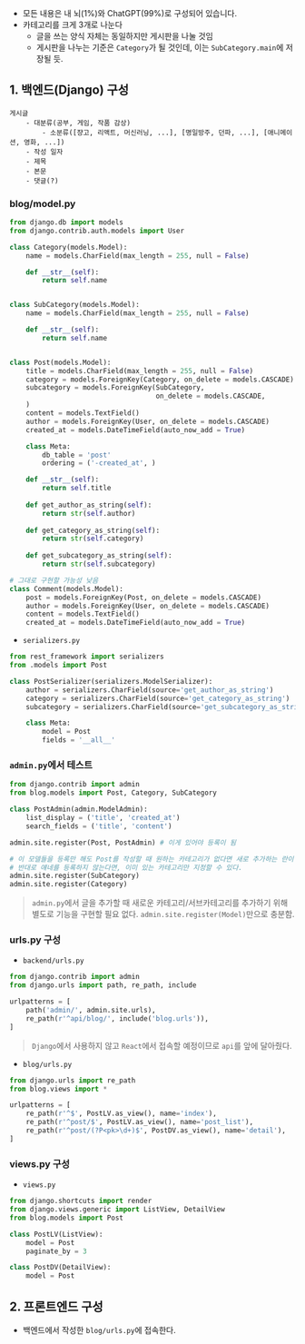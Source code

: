 
- 모든 내용은 내 뇌(1%)와 ChatGPT(99%)로 구성되어 있습니다.
- 카테고리를 크게 3개로 나눈다
	- 글을 쓰는 양식 자체는 동일하지만 게시판을 나눌 것임
	- 게시판을 나누는 기준은 `Category`가 될 것인데, 이는 `SubCategory.main`에 저장될 듯.
## 1. 백엔드(Django) 구성
```
게시글
	- 대분류(공부, 게임, 작품 감상)
		- 소분류([쟝고, 리액트, 머신러닝, ...], [명일방주, 던파, ...], [애니메이션, 영화, ...])
	- 작성 일자
	- 제목
	- 본문
	- 댓글(?)
```

### blog/model.py
```python
from django.db import models
from django.contrib.auth.models import User

class Category(models.Model):
    name = models.CharField(max_length = 255, null = False)

    def __str__(self):
        return self.name


class SubCategory(models.Model):
    name = models.CharField(max_length = 255, null = False)

    def __str__(self):
        return self.name


class Post(models.Model):
    title = models.CharField(max_length = 255, null = False)
    category = models.ForeignKey(Category, on_delete = models.CASCADE)
    subcategory = models.ForeignKey(SubCategory, 
                                    on_delete = models.CASCADE, 
    )
    content = models.TextField()
    author = models.ForeignKey(User, on_delete = models.CASCADE)
    created_at = models.DateTimeField(auto_now_add = True)

    class Meta:
        db_table = 'post'
        ordering = ('-created_at', )

    def __str__(self):
        return self.title
    
    def get_author_as_string(self):
        return str(self.author)
    
    def get_category_as_string(self):
        return str(self.category)
    
    def get_subcategory_as_string(self):
        return str(self.subcategory)

# 그대로 구현할 가능성 낮음
class Comment(models.Model):
    post = models.ForeignKey(Post, on_delete = models.CASCADE)
    author = models.ForeignKey(User, on_delete = models.CASCADE)
    content = models.TextField()
    created_at = models.DateTimeField(auto_now_add = True)
```

- `serializers.py`
```python
from rest_framework import serializers
from .models import Post

class PostSerializer(serializers.ModelSerializer):
    author = serializers.CharField(source='get_author_as_string')
    category = serializers.CharField(source='get_category_as_string')
    subcategory = serializers.CharField(source='get_subcategory_as_string')

    class Meta:
        model = Post
        fields = '__all__'
```

### `admin.py`에서 테스트
```python
from django.contrib import admin
from blog.models import Post, Category, SubCategory

class PostAdmin(admin.ModelAdmin):
    list_display = ('title', 'created_at')
    search_fields = ('title', 'content')

admin.site.register(Post, PostAdmin) # 이게 있어야 등록이 됨

# 이 모델들을 등록만 해도 Post를 작성할 때 원하는 카테고리가 없다면 새로 추가하는 란이 생긴다.
# 반대로 얘네를 등록하지 않는다면, 이미 있는 카테고리만 지정할 수 있다.
admin.site.register(SubCategory)
admin.site.register(Category)
```
> `admin.py`에서 글을 추가할 때 새로운 카테고리/서브카테고리를 추가하기 위해 별도로 기능을 구현할 필요 없다. `admin.site.register(Model)`만으로 충분함.

### urls.py 구성
- `backend/urls.py`
```python
from django.contrib import admin
from django.urls import path, re_path, include

urlpatterns = [
    path('admin/', admin.site.urls),
    re_path(r'^api/blog/', include('blog.urls')),
]
```
> `Django`에서 사용하지 않고 `React`에서 접속할 예정이므로 `api`를 앞에 달아줬다.


- `blog/urls.py`
```python
from django.urls import re_path
from blog.views import *

urlpatterns = [
    re_path(r'^$', PostLV.as_view(), name='index'),
    re_path(r'^post/$', PostLV.as_view(), name='post_list'),
    re_path(r'^post/(?P<pk>\d+)$', PostDV.as_view(), name='detail'),
]
```

### views.py 구성
- `views.py`
```python
from django.shortcuts import render
from django.views.generic import ListView, DetailView
from blog.models import Post

class PostLV(ListView):
    model = Post
    paginate_by = 3

class PostDV(DetailView):
    model = Post
```

## 2. 프론트엔드 구성
- 백엔드에서 작성한 `blog/urls.py`에 접속한다.
```tsx

```